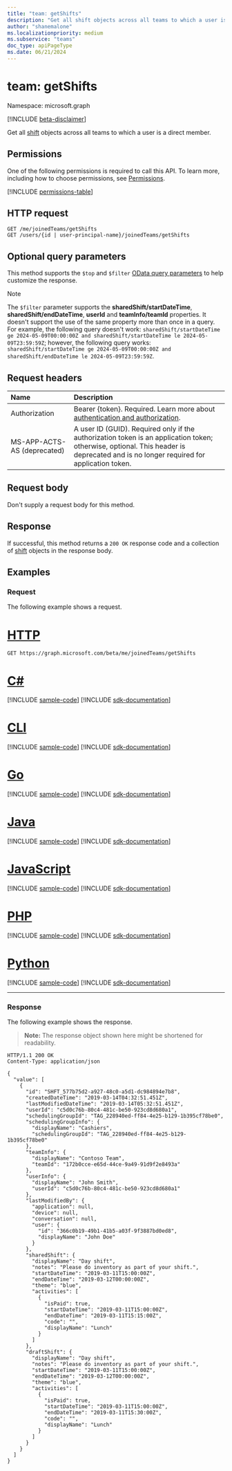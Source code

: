 ```yaml
---
title: "team: getShifts"
description: "Get all shift objects across all teams to which a user is a direct member."
author: "shanemalone"
ms.localizationpriority: medium
ms.subservice: "teams"
doc_type: apiPageType
ms.date: 06/21/2024
---
```


# team: getShifts

Namespace: microsoft.graph

[!INCLUDE [beta-disclaimer](../../includes/beta-disclaimer.md)]

Get all [shift](../resources/shift.md) objects across all teams to which a user is a direct member.

## Permissions

One of the following permissions is required to call this API. To learn more, including how to choose permissions, see [Permissions](/graph/permissions-reference).

<!-- {
  "blockType": "permissions",
  "name": "team-getshifts-permissions"
}
-->
[!INCLUDE [permissions-table](../includes/permissions/team-getshifts-permissions.md)]

## HTTP request

<!-- {
  "blockType": "ignored"
}
-->
``` http
GET /me/joinedTeams/getShifts
GET /users/{id | user-principal-name}/joinedTeams/getShifts
```

## Optional query parameters

This method supports the `$top` and `$filter` [OData query parameters](/graph/query-parameters) to help customize the response.

> [!NOTE]
> The `$filter` parameter supports the **sharedShift/startDateTime**, **sharedShift/endDateTime**, **userId** and **teamInfo/teamId** properties. It doesn't support the use of the same property more than once in a query. For example, the following query doesn't work: `sharedShift/startDateTime ge 2024-05-09T00:00:00Z and sharedShift/startDateTime le 2024-05-09T23:59:59Z`; however, the following query works: `sharedShift/startDateTime ge 2024-05-09T00:00:00Z and sharedShift/endDateTime le 2024-05-09T23:59:59Z`.

## Request headers

|Name|Description|
|:---|:---|
| Authorization|Bearer {token}. Required. Learn more about [authentication and authorization](/graph/auth/auth-concepts).|
| MS-APP-ACTS-AS (deprecated) | A user ID (GUID). Required only if the authorization token is an application token; otherwise, optional. This header is deprecated and is no longer required for application token.|

## Request body

Don't supply a request body for this method.

## Response

If successful, this method returns a `200 OK` response code and a collection of [shift](../resources/shift.md) objects in the response body.

## Examples

### Request

The following example shows a request.

# [HTTP](#tab/http)
<!-- {
  "blockType": "request",
  "name": "teamthis.getshifts"
}
-->
```msgraph-interactive
GET https://graph.microsoft.com/beta/me/joinedTeams/getShifts
```

# [C#](#tab/csharp)
[!INCLUDE [sample-code](../includes/snippets/csharp/teamthisgetshifts-csharp-snippets.md)]
[!INCLUDE [sdk-documentation](../includes/snippets/snippets-sdk-documentation-link.md)]

# [CLI](#tab/cli)
[!INCLUDE [sample-code](../includes/snippets/cli/teamthisgetshifts-cli-snippets.md)]
[!INCLUDE [sdk-documentation](../includes/snippets/snippets-sdk-documentation-link.md)]

# [Go](#tab/go)
[!INCLUDE [sample-code](../includes/snippets/go/teamthisgetshifts-go-snippets.md)]
[!INCLUDE [sdk-documentation](../includes/snippets/snippets-sdk-documentation-link.md)]

# [Java](#tab/java)
[!INCLUDE [sample-code](../includes/snippets/java/teamthisgetshifts-java-snippets.md)]
[!INCLUDE [sdk-documentation](../includes/snippets/snippets-sdk-documentation-link.md)]

# [JavaScript](#tab/javascript)
[!INCLUDE [sample-code](../includes/snippets/javascript/teamthisgetshifts-javascript-snippets.md)]
[!INCLUDE [sdk-documentation](../includes/snippets/snippets-sdk-documentation-link.md)]

# [PHP](#tab/php)
[!INCLUDE [sample-code](../includes/snippets/php/teamthisgetshifts-php-snippets.md)]
[!INCLUDE [sdk-documentation](../includes/snippets/snippets-sdk-documentation-link.md)]

# [Python](#tab/python)
[!INCLUDE [sample-code](../includes/snippets/python/teamthisgetshifts-python-snippets.md)]
[!INCLUDE [sdk-documentation](../includes/snippets/snippets-sdk-documentation-link.md)]

---

### Response

The following example shows the response.

>**Note:** The response object shown here might be shortened for readability.
<!-- {
  "blockType": "response",
  "truncated": true,
  "@odata.type": "Collection(microsoft.graph.shift)"
}
-->
``` http
HTTP/1.1 200 OK
Content-Type: application/json

{
  "value": [
    {
      "id": "SHFT_577b75d2-a927-48c0-a5d1-dc984894e7b8",
      "createdDateTime": "2019-03-14T04:32:51.451Z",
      "lastModifiedDateTime": "2019-03-14T05:32:51.451Z",
      "userId": "c5d0c76b-80c4-481c-be50-923cd8d680a1",
      "schedulingGroupId": "TAG_228940ed-ff84-4e25-b129-1b395cf78be0",
      "schedulingGroupInfo": {
        "displayName": "Cashiers",
        "schedulingGroupId": "TAG_228940ed-ff84-4e25-b129-1b395cf78be0"
      },
      "teamInfo": {
        "displayName": "Contoso Team",
        "teamId": "172b0cce-e65d-44ce-9a49-91d9f2e8493a"
      },
      "userInfo": {
        "displayName": "John Smith",
        "userId": "c5d0c76b-80c4-481c-be50-923cd8d680a1"
      },
      "lastModifiedBy": {
        "application": null,
        "device": null,
        "conversation": null,
        "user": {
          "id": "366c0b19-49b1-41b5-a03f-9f3887bd0ed8",
          "displayName": "John Doe"
        }
      },
      "sharedShift": {
        "displayName": "Day shift",
        "notes": "Please do inventory as part of your shift.",
        "startDateTime": "2019-03-11T15:00:00Z",
        "endDateTime": "2019-03-12T00:00:00Z",
        "theme": "blue",
        "activities": [
          {
            "isPaid": true,
            "startDateTime": "2019-03-11T15:00:00Z",
            "endDateTime": "2019-03-11T15:15:00Z",
            "code": "",
            "displayName": "Lunch"
          }
        ]
      },
      "draftShift": {
        "displayName": "Day shift",
        "notes": "Please do inventory as part of your shift.",
        "startDateTime": "2019-03-11T15:00:00Z",
        "endDateTime": "2019-03-12T00:00:00Z",
        "theme": "blue",
        "activities": [
          {
            "isPaid": true,
            "startDateTime": "2019-03-11T15:00:00Z",
            "endDateTime": "2019-03-11T15:30:00Z",
            "code": "",
            "displayName": "Lunch"
          }
        ]
      }
    }
  ]
}
```
